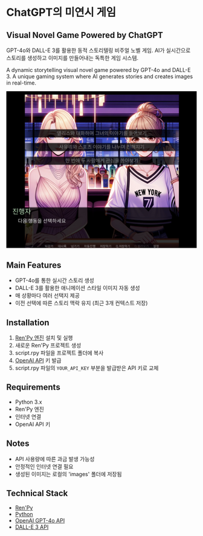 # ChatGPT의 미연시 게임

## Visual Novel Game Powered by ChatGPT
GPT-4o와 DALL-E 3를 활용한 동적 스토리텔링 비주얼 노벨 게임. AI가 실시간으로 스토리를 생성하고 이미지를 만들어내는 독특한 게임 시스템.

A dynamic storytelling visual novel game powered by GPT-4o and DALL-E 3. A unique gaming system where AI generates stories and creates images in real-time.

![image](result.png)

## Main Features
- GPT-4o를 통한 실시간 스토리 생성
- DALL-E 3를 활용한 애니메이션 스타일 이미지 자동 생성
- 매 상황마다 여러 선택지 제공
- 이전 선택에 따른 스토리 맥락 유지 (최근 3개 컨텍스트 저장)

## Installation
1. [Ren'Py 엔진](https://www.renpy.org/latest.html) 설치 및 실행
2. 새로운 Ren'Py 프로젝트 생성
3. script.rpy 파일을 프로젝트 폴더에 복사
4. [OpenAI API](https://platform.openai.com/api-keys) 키 발급
5. script.rpy 파일의 `YOUR_API_KEY` 부분을 발급받은 API 키로 교체

## Requirements
- Python 3.x
- Ren'Py 엔진
- 인터넷 연결
- OpenAI API 키

## Notes
- API 사용량에 따른 과금 발생 가능성
- 안정적인 인터넷 연결 필요
- 생성된 이미지는 로컬의 'images' 폴더에 저장됨

## Technical Stack
- [Ren'Py](https://www.renpy.org)
- [Python](https://www.python.org)
- [OpenAI GPT-4o API](https://openai.com/index/hello-gpt-4o/)
- [DALL-E 3 API](https://openai.com/index/dall-e-3)
